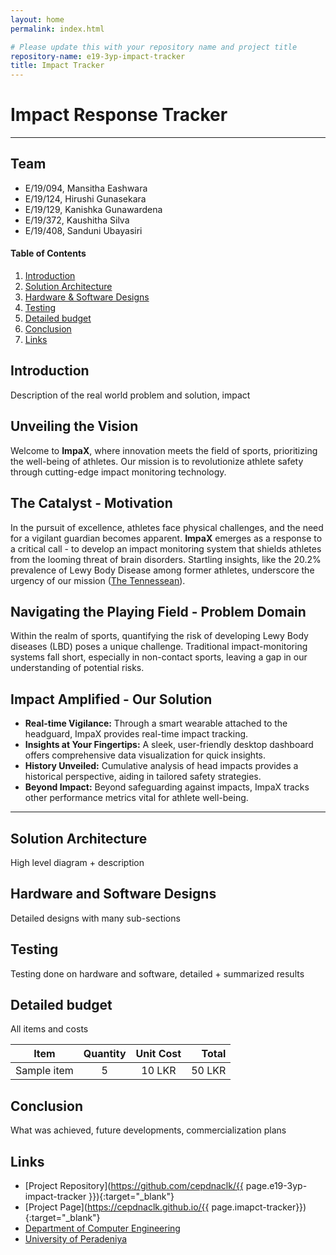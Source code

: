```yaml
---
layout: home
permalink: index.html

# Please update this with your repository name and project title
repository-name: e19-3yp-impact-tracker
title: Impact Tracker
---
```


[comment]: # "This is the standard layout for the project, but you can clean this and use your own template"

# Impact Response Tracker

---

## Team
-  E/19/094, Mansitha Eashwara
-  E/19/124, Hirushi Gunasekara
-  E/19/129, Kanishka Gunawardena
-  E/19/372, Kaushitha Silva
-  E/19/408, Sanduni Ubayasiri
  

<!-- Image (photo/drawing of the final hardware) should be here -->

<!-- This is a sample image, to show how to add images to your page. To learn more options, please refer [this](https://projects.ce.pdn.ac.lk/docs/faq/how-to-add-an-image/) -->

<!-- ![Sample Image](./images/sample.png) -->

#### Table of Contents
1. [Introduction](#introduction)
2. [Solution Architecture](#solution-architecture )
3. [Hardware & Software Designs](#hardware-and-software-designs)
4. [Testing](#testing)
5. [Detailed budget](#detailed-budget)
6. [Conclusion](#conclusion)
7. [Links](#links)

## Introduction

Description of the real world problem and solution, impact

## Unveiling the Vision
Welcome to **ImpaX**, where innovation meets the field of sports, prioritizing the well-being of athletes. Our mission is to revolutionize athlete safety through cutting-edge impact monitoring technology.

## The Catalyst - Motivation
In the pursuit of excellence, athletes face physical challenges, and the need for a vigilant guardian becomes apparent. **ImpaX** emerges as a response to a critical call - to develop an impact monitoring system that shields athletes from the looming threat of brain disorders. Startling insights, like the 20.2% prevalence of Lewy Body Disease among former athletes, underscore the urgency of our mission ([The Tennessean](insert_link)).

## Navigating the Playing Field - Problem Domain
Within the realm of sports, quantifying the risk of developing Lewy Body diseases (LBD) poses a unique challenge. Traditional impact-monitoring systems fall short, especially in non-contact sports, leaving a gap in our understanding of potential risks.

## Impact Amplified - Our Solution
- **Real-time Vigilance:** Through a smart wearable attached to the headguard, ImpaX provides real-time impact tracking.
- **Insights at Your Fingertips:** A sleek, user-friendly desktop dashboard offers comprehensive data visualization for quick insights.
- **History Unveiled:** Cumulative analysis of head impacts provides a historical perspective, aiding in tailored safety strategies.
- **Beyond Impact:** Beyond safeguarding against impacts, ImpaX tracks other performance metrics vital for athlete well-being.

---

## Solution Architecture

High level diagram + description

## Hardware and Software Designs

Detailed designs with many sub-sections

## Testing

Testing done on hardware and software, detailed + summarized results

## Detailed budget

All items and costs

| Item          | Quantity  | Unit Cost  | Total  |
| ------------- |:---------:|:----------:|-------:|
| Sample item   | 5         | 10 LKR     | 50 LKR |

## Conclusion

What was achieved, future developments, commercialization plans

## Links

- [Project Repository](https://github.com/cepdnaclk/{{ page.e19-3yp-impact-tracker }}){:target="_blank"}
- [Project Page](https://cepdnaclk.github.io/{{ page.imapct-tracker}}){:target="_blank"}
- [Department of Computer Engineering](http://www.ce.pdn.ac.lk/)
- [University of Peradeniya](https://eng.pdn.ac.lk/)

[//]: # (Please refer this to learn more about Markdown syntax)
[//]: # (https://github.com/adam-p/markdown-here/wiki/Markdown-Cheatsheet)
